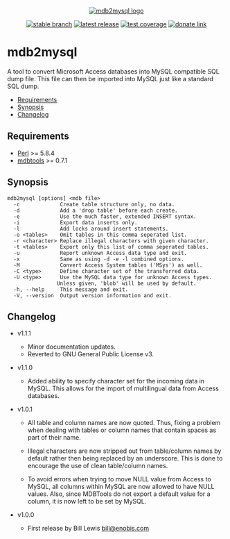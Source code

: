 <div align="center">

  [![mdb2mysql logo](https://avatars.githubusercontent.com/u/2833247?s=160)](#)<br>

  [![stable branch](https://img.shields.io/badge/dynamic/json.svg?logo=github&color=lightgrey&label=stable&query=%24.default_branch&url=https%3A%2F%2Fapi.github.com%2Frepos%2FUrsaDK%2Fmdb2mysql)](https://github.com/UrsaDK/mdb2mysql)
  [![latest release](https://img.shields.io/badge/dynamic/json.svg?logo=github&color=blue&label=release&query=%24.name&url=https%3A%2F%2Fapi.github.com%2Frepos%2FUrsaDK%2Fmdb2mysql%2Freleases%2Flatest)](https://github.com/UrsaDK/mdb2mysql/releases/latest)
  [![test coverage](https://codecov.io/gh/UrsaDK/mdb2mysql/graph/badge.svg)](https://codecov.io/gh/UrsaDK/mdb2mysql)
  [![donate link](https://img.shields.io/badge/donate-coinbase-gold.svg?colorB=ff8e00&logo=bitcoin)](https://commerce.coinbase.com/checkout/a57f47ba-6656-421c-aabd-3fdc274725ce)

</div>

# mdb2mysql

A tool to convert Microsoft Access databases into MySQL compatible SQL dump file. This file can then be imported into MySQL just like a standard SQL dump.

- [Requirements](#requirements)
- [Synopsis](#synopsis)
- [Changelog](#changelog)

## Requirements

  - [Perl](https://www.perl.org) >= 5.8.4
  - [mdbtools](https://github.com/brianb/mdbtools) >= 0.7.1

## Synopsis

    mdb2mysql [options] <mdb file>
      -c             Create table structure only, no data.
      -d             Add a 'drop table' before each create.
      -e             Use the much faster, extended INSERT syntax.
      -i             Export data inserts only.
      -l             Add locks around insert statements.
      -o <tables>    Omit tables in this comma seperated list.
      -r <character> Replace illegal characters with given character.
      -t <tables>    Export only this list of comma seperated tables.
      -u             Report unknown Access data type and exit.
      -x             Same as using -d -e -l combined options.
      -M             Convert Access System tables ('MSys') as well.
      -C <type>      Define character set of the transferred data.
      -U <type>      Use the MySQL data type for unknown Access types.
                    Unless given, 'blob' will be used by default.
      -h, --help     This message and exit.
      -V, --version  Output version information and exit.

## Changelog

* v1.1.1

  - Minor documentation updates.
  - Reverted to GNU General Public License v3.

* v1.1.0

  - Added ability to specify character set for the incoming data in MySQL. This allows for the import of multilingual data from Access databases.

* v1.0.1

  - All table and column names are now quoted. Thus, fixing a problem when dealing with tables or column names that contain spaces as part of their name.

  - Illegal characters are now stripped out from table/column names by default rather then being replaced by an underscore. This is done to encourage the use of clean table/column names.

  - To avoid errors when trying to move NULL value from Access to MySQL, all columns within MySQL are now allowed to have NULL values. Also, since MDBTools do not export a default value for a column, it is now left to be set by MySQL.

* v1.0.0

  - First release by Bill Lewis <bill@enobis.com>
